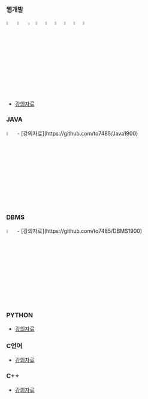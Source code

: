 <!--
**to7485/to7485** is a ✨ _special_ ✨ repository because its `README.md` (this file) appears on your GitHub profile.

Here are some ideas to get you started:

- 🔭 I’m currently working on ...
- 🌱 I’m currently learning ...
- 👯 I’m looking to collaborate on ...
- 🤔 I’m looking for help with ...
- 💬 Ask me about ...
- 📫 How to reach me: ...
- 😄 Pronouns: ...
- ⚡ Fun fact: ...
-->
### 웹개발
<image src="image/java_icon.jpeg" width="5%" height="5%"> <image src="image/html_icon.ico" width="5%" height="5%"> <image src="image/css_icon.png" width="4%" height="4%"><image src="image/js_icon.png" width="5%" height="5%"><image src="image/oracle_icon.jpeg" width="5%" height="5%"><image src="image/jsp_icon.png" width="5%" height="5%"><image src="image/spring_icon.png" width="5%" height="5%"><image src="image/thymeleaf_icon.png" width="5%" height="5%"><image src="image/springboot_icon.png" width="5%" height="5%">
- [강의자료](https://github.com/to7485/Web1500)

### JAVA
<image src="image/java_icon.jpeg" width="5%" height="5%">
- [강의자료](https://github.com/to7485/Java1900)

### DBMS
<image src="image/oracle_icon.jpeg" width="5%" height="5%">
- [강의자료](https://github.com/to7485/DBMS1900)

### PYTHON
- [강의자료](https://github.com/to7485/PYTHON1900)

### C언어
- [강의자료](https://github.com/to7485/Clang)

### C++
- [강의자료](https://github.com/to7485/CppLang)

